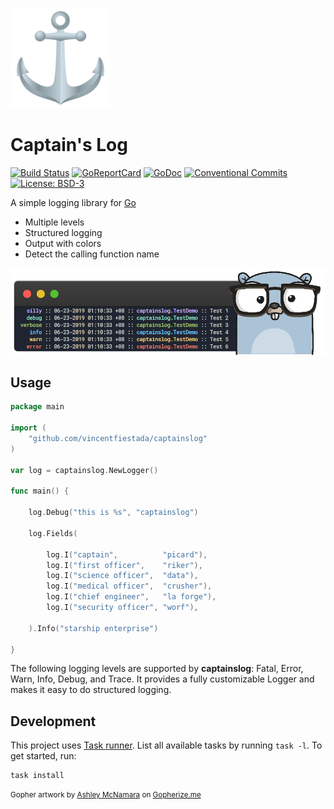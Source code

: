 ![](./logo.png)

# Captain's Log

[![Build Status](https://vincentofearth.visualstudio.com/captainslog/_apis/build/status/vincentfiestada.captainslog?branchName=dev)](https://vincentofearth.visualstudio.com/captainslog/_build/latest?definitionId=5&branchName=dev)
[![GoReportCard](https://goreportcard.com/badge/github.com/vincentfiestada/captainslog)](https://goreportcard.com/report/github.com/vincentfiestada/captainslog)
[![GoDoc](https://godoc.org/github.com/vincentfiestada/captainslog?status.svg)](https://godoc.org/github.com/vincentfiestada/captainslog)
[![Conventional Commits](https://img.shields.io/badge/commits-conventional-00b6ff.svg?labelColor=1F6CB4)](https://conventionalcommits.org)
[![License: BSD-3](https://img.shields.io/github/license/vincentfiestada/captainslog.svg?labelColor=1F6CB4&color=00b6ff)](https://github.com/vincentfiestada/captainslog/blob/master/LICENSE)

A simple logging library for [Go](https://golang.org/)

- Multiple levels
- Structured logging
- Output with colors
- Detect the calling function name

![Screenshot of captainslog in action](./assets/screenshot.png)

## Usage

```go
package main

import (
	"github.com/vincentfiestada/captainslog"
)

var log = captainslog.NewLogger()

func main() {

	log.Debug("this is %s", "captainslog")

	log.Fields(

		log.I("captain",          "picard"),
		log.I("first officer", 	  "riker"),
		log.I("science officer",  "data"),
		log.I("medical officer",  "crusher"),
		log.I("chief engineer",   "la forge"),
		log.I("security officer", "worf"),

	).Info("starship enterprise")

}
```

The following logging levels are supported by **captainslog**: Fatal, Error, Warn, Info, Debug, and Trace. It provides a fully customizable Logger and makes it easy to do structured logging.

## Development

This project uses [Task runner](https://taskfile.dev/). List all available tasks by running `task -l`. To get started, run:

```
task install
```

<small>Gopher artwork by [Ashley McNamara](https://twitter.com/ashleymcnamara) on [Gopherize.me](https://gopherize.me/gopher/5dcbe4dc48ab6fbf903aae352f8742cb59e7099b)</small>
